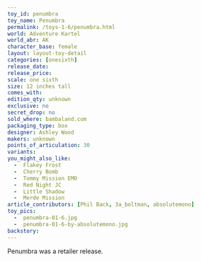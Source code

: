 ```yaml
---
toy_id: penumbra
toy_name: Penumbra
permalink: /toys-1-6/penumbra.html
world: Adventure Kartel
world_abr: AK
character_base: female
layout: layout-toy-detail
categories: [onesixth]
release_date: 
release_price: 
scale: one sixth
size: 12 inches tall
comes_with: 
edition_qty: unknown
exclusive: no
secret_drop: no
sold_where: bambaland.com
packaging_type: box
designer: Ashley Wood
makers: unknown
points_of_articulation: 30
variants: 
you_might_also_like:
  -  Flakey Frost
  -  Cherry Bomb
  -  Tommy Mission EMO
  -  Red Night JC  
  -  Little Shadow
  -  Merde Mission
article_contributors: [Phil Back, 3a_boltman, absolutemono]
toy_pics: 
  -  penumbra-01-6.jpg
  -  penumbra-01-6-by-absolutemono.jpg
backstory:
---
```


Penumbra was a retailer release.


